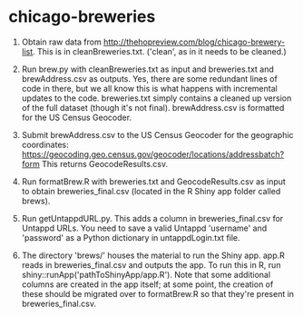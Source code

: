 # chicago-breweries

1. Obtain raw data from http://thehopreview.com/blog/chicago-brewery-list. This is in cleanBreweries.txt. ('clean', as in it needs to be cleaned.)

2. Run brew.py with cleanBreweries.txt as input and breweries.txt and brewAddress.csv as outputs. Yes, there are some redundant lines of code in there, but we all know this is what happens with incremental updates to the code. breweries.txt simply contains a cleaned up version of the full dataset (though it's not final). brewAddress.csv is formatted for the US Census Geocoder.

3. Submit brewAddress.csv to the US Census Geocoder for the geographic coordinates: https://geocoding.geo.census.gov/geocoder/locations/addressbatch?form
This returns GeocodeResults.csv.

4. Run formatBrew.R with breweries.txt and GeocodeResults.csv as input to obtain breweries_final.csv (located in the R Shiny app folder called brews).

5. Run getUntappdURL.py. This adds a column in breweries_final.csv for Untappd URLs. You
   need to save a valid Untappd 'username' and 'password' as a Python dictionary
   in untappdLogin.txt file.

6. The directory 'brews/' houses the material to run the Shiny app. app.R reads in breweries_final.csv and outputs the app. To run this in R, run shiny::runApp('pathToShinyApp/app.R'). Note that some additional columns are created in the app itself; at some point, the creation of these should be migrated over to formatBrew.R so that they're present in breweries_final.csv. 



